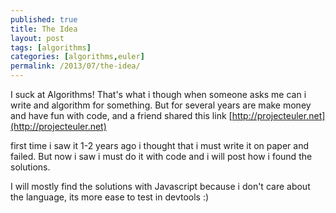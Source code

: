 ```yaml
---
published: true
title: The Idea
layout: post
tags: [algorithms]
categories: [algorithms,euler]
permalink: /2013/07/the-idea/
---
```

I suck at Algorithms! That's what i though when someone asks me can i write and algorithm for something. But for several years are make money and have fun with code, and a friend shared this link [http://projecteuler.net](http://projecteuler.net)

first time i saw it 1-2 years ago i thought that i must write it on paper and failed. But now i saw i must do it with code and i will post how i found the solutions.

I will mostly find the solutions with Javascript because i don't care about the language, its more ease to test in devtools :)
